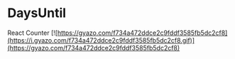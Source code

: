 # DaysUntil
React Counter
[![https://gyazo.com/f734a472ddce2c9fddf3585fb5dc2cf8](https://i.gyazo.com/f734a472ddce2c9fddf3585fb5dc2cf8.gif)](https://gyazo.com/f734a472ddce2c9fddf3585fb5dc2cf8)
